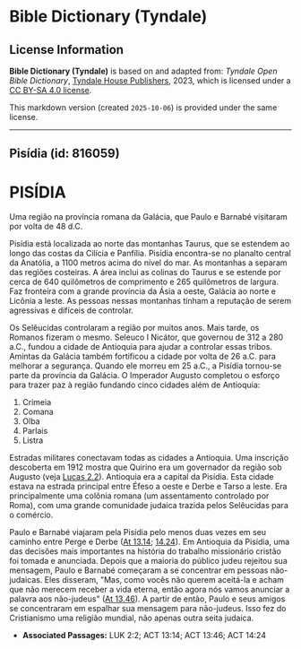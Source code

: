 # Bible Dictionary (Tyndale)

## License Information

**Bible Dictionary (Tyndale)** is based on and adapted from: _Tyndale Open Bible Dictionary_, [Tyndale House Publishers](https://tyndaleopenresources.com/), 2023, which is licensed under a [CC BY-SA 4.0 license](https://creativecommons.org/licenses/by-sa/4.0/legalcode.en).

This markdown version (created `2025-10-06`) is provided under the same license.



--------------------------------

## Pisídia (id: 816059)

PISÍDIA
=======

Uma região na província romana da Galácia, que Paulo e Barnabé visitaram por volta de 48 d.C.

Pisídia está localizada ao norte das montanhas Taurus, que se estendem ao longo das costas da Cilícia e Panfília. Pisídia encontra\-se no planalto central da Anatólia, a 1100 metros acima do nível do mar. As montanhas a separam das regiões costeiras. A área inclui as colinas do Taurus e se estende por cerca de 640 quilômetros de comprimento e 265 quilômetros de largura. Faz fronteira com a grande província da Ásia a oeste, Galácia ao norte e Licônia a leste. As pessoas nessas montanhas tinham a reputação de serem agressivas e difíceis de controlar.

Os Selêucidas controlaram a região por muitos anos. Mais tarde, os Romanos fizeram o mesmo. Seleuco I Nicátor, que governou de 312 a 280 a.C., fundou a cidade de Antioquia para ajudar a controlar essas tribos. Amintas da Galácia também fortificou a cidade por volta de 26 a.C. para melhorar a segurança. Quando ele morreu em 25 a.C., a Pisídia tornou\-se parte da província da Galácia. O Imperador Augusto completou o esforço para trazer paz à região fundando cinco cidades além de Antioquia:

1. Crimeia
2. Comana
3. Olba
4. Parlais
5. Listra

Estradas militares conectavam todas as cidades a Antioquia. Uma inscrição descoberta em 1912 mostra que Quirino era um governador da região sob Augusto (veja [Lucas 2\.2](https://ref.ly/Luke2:2)). Antioquia era a capital da Pisídia. Esta cidade estava na estrada principal entre Éfeso a oeste e Derbe e Tarso a leste. Era principalmente uma colônia romana (um assentamento controlado por Roma), com uma grande comunidade judaica trazida pelos Selêucidas para o comércio.

Paulo e Barnabé viajaram pela Pisídia pelo menos duas vezes em seu caminho entre Perge e Derbe ([At 13\.14](https://ref.ly/Acts13:14); [14\.24](https://ref.ly/Acts14:24)). Em Antioquia da Pisídia, uma das decisões mais importantes na história do trabalho missionário cristão foi tomada e anunciada. Depois que a maioria do público judeu rejeitou sua mensagem, Paulo e Barnabé começaram a se concentrar em pessoas não\-judaicas. Eles disseram, "Mas, como vocês não querem aceitá\-la e acham que não merecem receber a vida eterna, então agora nós vamos anunciar a palavra aos não\-judeus" ([At 13\.46](https://ref.ly/Acts13:46)). A partir de então, Paulo e seus amigos se concentraram em espalhar sua mensagem para não\-judeus. Isso fez do Cristianismo uma religião mundial, não apenas outra seita judaica.

* **Associated Passages:** LUK 2:2; ACT 13:14; ACT 13:46; ACT 14:24

